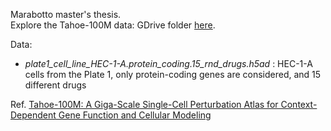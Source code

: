 Marabotto master's thesis.<br />
Explore the Tahoe-100M data: GDrive folder [here](https://drive.google.com/drive/u/1/folders/1CIHlePyQB7YxA0J08ahI07Huqp2ygE34).<br />

Data:
- *plate1_cell_line_HEC-1-A.protein_coding.15_rnd_drugs.h5ad* : HEC-1-A cells from the Plate 1, only protein-coding genes are considered, and 15 different drugs

Ref. [Tahoe-100M: A Giga-Scale Single-Cell Perturbation Atlas for Context-Dependent Gene Function and Cellular Modeling](https://www.biorxiv.org/content/10.1101/2025.02.20.639398v1)

